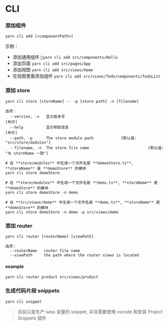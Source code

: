 # CLI
### 添加组件
```
yarn cli add [<componentPath>]
```
示例：
- 添加通用组件 `yarn cli add src/components/Hello`
- 添加页面 `yarn cli add src/pages/App`
- 添加视图 `yarn cli add src/views/Home`
- 在视图里面添加组件 `yarn cli add src/views/Todo/components/TodoList`

### 添加 store
```
yarn cli store [storeName] -- -p [store path] -n [filename]
```
```
选项：
  --version, -v   显示版本号                                              [布尔]
  --help          显示帮助信息                                            [布尔]
  --path, -p      The store module path            [默认值: "src/store/modules"]
  --filename, -n  The store file name                          [默认值: "与 storeName 一致"]
```

```
# 在 **store/modules** 中生成一个文件名是 **demoeStore.ts**, **storeName** 是 **demoStore** 的模块
yarn cli store demoStore

# 在 **store/modules** 中生成一个文件名是 **demo.ts**, **storeName** 是 **demoStore** 的模块
yarn cli store demoStore -n demo

# 在 **src/views/demo** 中生成一个文件名是 **demo.ts**, **storeName** 是 **demoStore** 的模块
yarn cli store demoStore -n demo -p src/views/demo

```

### 添加 router
```
yarn cli router [routerName] [viewPath]
```
```
选项：
  --routerName   router file name
  --viewPath     the path where the router views is located
```

#### example
```
yarn cli router product src/views/product
```

### 生成代码片段 snippets
```
yarn cli snippet
```
> 目前只是生产 sass 变量的 snippet, 并且需要使用 vscode 和安装 Project Snippets 插件
